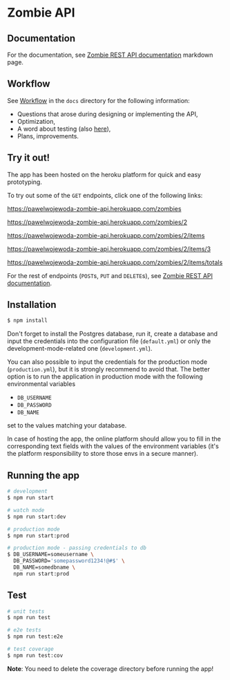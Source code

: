 # Zombie API

## Documentation

For the documentation, see [Zombie REST API documentation](docs/index.md) markdown page.

## Workflow

See [Workflow](docs/workflow.md) in the `docs` directory for the following information:
* Questions that arose during designing or implementing the API,
* Optimization,
* A word about testing (also [here](test/unit/README.md)),
* Plans, improvements.

## Try it out!

The app has been hosted on the heroku platform for quick and easy prototyping.

To try out some of the `GET` endpoints, click one of the following links:

https://pawelwojewoda-zombie-api.herokuapp.com/zombies

https://pawelwojewoda-zombie-api.herokuapp.com/zombies/2

https://pawelwojewoda-zombie-api.herokuapp.com/zombies/2/items

https://pawelwojewoda-zombie-api.herokuapp.com/zombies/2/items/3

https://pawelwojewoda-zombie-api.herokuapp.com/zombies/2/items/totals

For the rest of endpoints (`POST`s, `PUT` and `DELETE`s), see [Zombie REST API documentation](docs/index.md).

## Installation

```bash
$ npm install
```

Don't forget to install the Postgres database, run it, create a database and input the credentials into the configuration file (`default.yml`) or only the development-mode-related one (`development.yml`).

You can also possible to input the credentials for the production mode (`production.yml`), but it is strongly recommend to avoid that. The better option is to run the application in production mode with the following environmental variables

  * `DB_USERNAME`
  * `DB_PASSWORD`
  * `DB_NAME`

set to the values matching your database.

In case of hosting the app, the online platform should allow you to fill in the corresponding text fields with the values of the environment variables (it's the platform responsibility to store those envs in a secure manner).


## Running the app

```bash
# development
$ npm run start

# watch mode
$ npm run start:dev

# production mode
$ npm run start:prod

# production mode - passing credentials to db
$ DB_USERNAME=someusername \
  DB_PASSWORD='somepassword1234!@#$' \
  DB_NAME=somedbname \
  npm run start:prod
```

## Test

```bash
# unit tests
$ npm run test

# e2e tests
$ npm run test:e2e

# test coverage
$ npm run test:cov
```
**Note**: You need to delete the coverage directory before running the app!
